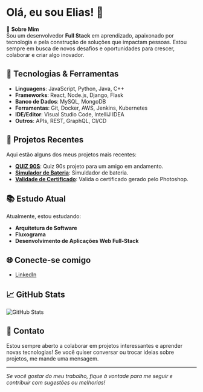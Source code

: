# Olá, eu sou Elias! 👋

🌟 **Sobre Mim**  
Sou um desenvolvedor **Full Stack** em aprendizado, apaixonado por tecnologia e pela construção de soluções que impactam pessoas. Estou sempre em busca de novos desafios e oportunidades para crescer, colaborar e criar algo inovador.

## 🔧 Tecnologias & Ferramentas

- **Linguagens**: JavaScript, Python, Java, C++
- **Frameworks**: React, Node.js, Django, Flask
- **Banco de Dados**: MySQL, MongoDB
- **Ferramentas**: Git, Docker, AWS, Jenkins, Kubernetes
- **IDE/Editor**: Visual Studio Code, IntelliJ IDEA
- **Outros**: APIs, REST, GraphQL, CI/CD

## 🚀 Projetos Recentes

Aqui estão alguns dos meus projetos mais recentes:

- **[QUIZ 90S](https://github.com/Eliazynho/primeiro-rep)**: Quiz 90s projeto para um amigo em andamento.
- **[Simulador de Bateria](https://github.com/Eliazynho/bateria)**: Simuldador de bateria.
- **[Validade de Certificado](https://github.com/Eliazynho/certificadovalidador)**: Valida o certificado gerado pelo Photoshop.

## 📚 Estudo Atual

Atualmente, estou estudando:

- **Arquitetura de Software**
- **Fluxograma**
- **Desenvolvimento de Aplicações Web Full-Stack**

## 🌐 Conecte-se comigo

- [LinkedIn](https://www.linkedin.com/in/elias-santos-67b5601b7/)

## 📈 GitHub Stats

![GitHub Stats](https://github-readme-stats.vercel.app/api?username=Eliazynho&show_icons=true&count_private=true&hide=prs&theme=dark)

## 💬 Contato

Estou sempre aberto a colaborar em projetos interessantes e aprender novas tecnologias! Se você quiser conversar ou trocar ideias sobre projetos, me mande uma mensagem.

---

*Se você gostar do meu trabalho, fique à vontade para me seguir e contribuir com sugestões ou melhorias!*

